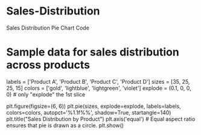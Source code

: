 # Sales-Distribution
Sales Distribution Pie Chart Code
# Sample data for sales distribution across products
labels = ['Product A', 'Product B', 'Product C', 'Product D']
sizes = [35, 25, 25, 15]
colors = ['gold', 'lightblue', 'lightgreen', 'violet']
explode = (0.1, 0, 0, 0)  # only "explode" the 1st slice

plt.figure(figsize=(6, 6))
plt.pie(sizes, explode=explode, labels=labels, colors=colors, autopct='%1.1f%%',
        shadow=True, startangle=140)
plt.title("Sales Distribution by Product")
plt.axis('equal')  # Equal aspect ratio ensures that pie is drawn as a circle.
plt.show()
